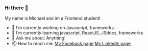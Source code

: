 ### Hi there 👋
My name is Michael and im a Frontend student!

- 🔭 I’m currently working on Javascript, frameworks
- 🌱 I’m currently learning javascript, ReactJS, JSdocs, frameworks
- 💬 Ask me about: Anything!
- 📫 How to reach me: [My Facebook page](https://www.facebook.com/Wasiu1243/)
[My LinkedIn page](https://www.linkedin.com/in/michal-wasilewski-751b8921a/)


<!--
**Michaelwasilewski/Michaelwasilewski** is a ✨ _special_ ✨ repository because its `README.md` (this file) appears on your GitHub profile.

Here are some ideas to get you started:

- 🔭 I’m currently working on ...
- 🌱 I’m currently learning javascript, JSdocs, frameworks
- 💬 Ask me about: Anything!
- 📫 How to reach me: 
-->
